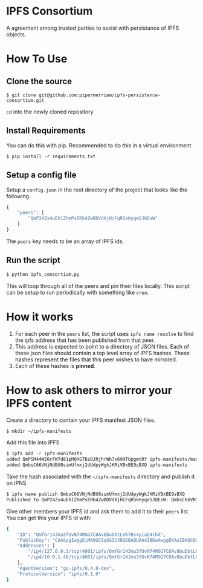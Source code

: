 # IPFS Consortium

A agreement among trusted parties to assist with persistance of IPFS objects.


# How To Use

## Clone the source

```
$ git clone git@github.com:pipermerriam/ipfs-persistence-consortium.git
```

`cd` into the newly cloned repository

## Install Requirements

You can do this with pip.  Recommended to do this in a virtual environment

```
$ pip install -r requirements.txt
```

## Setup a config file

Setup a `config.json` in the root directory of the project that looks like the
following.

```javascript
{
    "peers": [
        "QmP24Zx4uEh1ZhmPsERb4ZwBDVdXjHiFqRSkHyqeSJQEsW"
    ]
}
```

The `peers` key needs to be an array of IPFS ids.


## Run the script

```bash
$ python ipfs_consortium.py
```

This will loop through all of the peers and pin their files locally.  This
script can be setup to run periodically with something like `cron`.


# How it works

1. For each peer in the `peers` list, the script uses `ipfs name resolve` to
   find the ipfs address that has been published from that peer.
2. This address is expected to point to a directory of JSON files.  Each of
   these json files should contain a top level array of IPFS hashes.  These hashes
   represent the files that this peer wishes to have mirrored.
3. Each of these hashes is **pinned**.

# How to ask others to mirror your IPFS content

Create a directory to contain your IPFS manifest JSON files.

```bash
$ mkdir ~/ipfs-manifests
```

Add this file into IPFS

```bash
$ ipfs add -r ipfs-manifests
added QmPSM44WZ6rFW7d81pMQYG7BzDJRjhrWh7s69dTUpgmtRY ipfs-manifests/manifest-1.json
added QmbsC66VNjNdBU8simUfmxj2dUdpyWgkJKRiVBxBE9sBXQ ipfs-manifests
```

Take the hash associated with the `~/ipfs-manifests` directory and publish it
on IPNS

```bash
$ ipfs name publish QmbsC66VNjNdBU8simUfmxj2dUdpyWgkJKRiVBxBE9sBXQ
Published to QmP24Zx4uEh1ZhmPsERb4ZwBDVdXjHiFqRSkHyqeSJQEsW: QmbsC66VNjNdBU8simUfmxj2dUdpyWgkJKRiVBxBE9sBXQ
```

Give other members your IPFS id and ask them to add it to their `peers` list.
You can get this your IPFS id with:

```bash
{
    "ID": "QmfGr14Jmu3fUvN74MGG7C8Av8buDbtLVK7Bs4yiaS4chX",
    "PublicKey": "CAASpgIwggEiMA0GCSqGSIb3DQEBAQUAA4IBDwAwggEKAoIBAQCQxRzWJvimlHD0sHY8+n5X4TYhj2tNLVfiJZLJz1vZRMwSTqgmMyrFEh2o+4B21EtfR6tf0eKLwUerfPR0DUWRjJv4YL1+SidNxESsqIaENPBsaLwhGRFXM3PYeW+UjlTjrEybOf2cCY1h8+9XrlCMLHPROzS+QHbAW4Elz7CfqmbMbhDVXEuIVkDQxvXPVgVQEFwkKYexwfHbeLa2n5WTunsSec6GlEUfbwQOlmb/iMYfu2HfPztmwS1wXk1d4WvsUiB53gqljp7jsTPaE5YD4wyyUlQDeulO1zCdDjq2gQDxjtZ0fUzLfJU3dsdnpPcP1KQzvvSEAxNedjAsRRQTAgMBAAE=",
    "Addresses": [
        "/ip4/127.0.0.1/tcp/4001/ipfs/QmfGr14Jmu3fUvN74MGG7C8Av8buDbtLVK7Bs4yiaS4chX",
        "/ip4/10.0.1.48/tcp/4001/ipfs/QmfGr14Jmu3fUvN74MGG7C8Av8buDbtLVK7Bs4yiaS4chX"
    ],
    "AgentVersion": "go-ipfs/0.4.0-dev",
    "ProtocolVersion": "ipfs/0.1.0"
}
```
